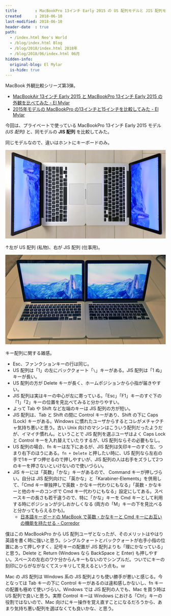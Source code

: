 ```yaml
---
title        : MacBookPro 13インチ Early 2015 の US 配列モデルと JIS 配列モデルを比べてみた
created      : 2018-06-10
last-modified: 2018-06-10
header-date  : true
path:
  - /index.html Neo's World
  - /blog/index.html Blog
  - /blog/2018/index.html 2018年
  - /blog/2018/06/index.html 06月
hidden-info:
  original-blog: El Mylar
  is-hide: true
---
```


MacBook 外観比較シリーズ第3弾。

- [MacBookAir  13インチ Early 2015 と MacBookPro 13インチ Early 2015 の外観を比べてみた - El Mylar](http://neos21.hateblo.jp/entry/2017/11/26/120000)
- [2015年モデルの MacBookPro の13インチと15インチを比較してみた - El Mylar](http://neos21.hateblo.jp/entry/2018/06/09/165437)

今回は、プライベートで使っている MacBookPro 13インチ Early 2015 モデル _(US 配列)_ と、同モデルの __JIS 配列__ を比較してみた。

同じモデルなので、違いはホントにキーボードのみ。

![](./10-01-01.jpg)

↑左が US 配列 (私物)、右が JIS 配列 (仕事用)。

![](./10-01-02.jpg)

キー配列に関する雑感。

- Esc、ファンクションキーの行は同じ。
- US 配列は「1」の左にバッククォート「`\`」キーがある。JIS 配列は「1 ぬ」キーが長い。
- US 配列の方が Delete キーが長く、ホームポジションから小指が届きやすい。
- JIS 配列は実はキーの中心が左に寄っている。「Esc」「F1」キーのすぐ下の「1」「2」キーの位置を見比べてみると分かりやすい。
- よって Tab や Shift など左端のキーは JIS 配列の方が短い。
- JIS 配列は、Tab と Shift の間に Control キーがあり、Shift の下に Caps (Lock) キーがある。Windows に慣れたユーザからするとコレがメチャクチャ気持ち悪いと思う。古い Unix 向けのマシンはこういう配列だったようだが、イマイチ慣れん。ということで JIS 配列を選ぶユーザはよく Caps Lock と Control キーを入れ替えていたりするが、US 配列ならその必要もなし。
- US 配列の場合、fn キーは左下にあるが、JIS 配列は矢印キーのすぐ左、つまり右下のほうにある。`fn + Delete` と押したい時に、US 配列なら左右の手で1キーずつ押せるので押しやすいが、JIS 配列の人は右手をズラして2つのキーを押さないといけないので使いづらい。
- JIS キーには「英数」「かな」キーがあるので、 Command キーが押しづらい。自分は JIS 配列向けに「英かな」と「Karabiner-Elements」を併用して、「Cmd キー単独押しで英数・かなキー代わりにもなる」「英数・かなキーと他のキーのコンボで Cmd キー代わりにもなる」設定にしてある。スペースキーの長さも若干違うので、特に「かな」キーを Cmd キーとして利用する時にポジションが少しおかしくなる (両方の「M」キーの下を見比べると分かってもらえるかも)。
  - [日本語キーボードの MacBook で英数・かなキーと Cmd キーにお互いの機能を持たせる - Corredor](http://neos21.hatenablog.com/entry/2017/04/26/080000)

僕はこの MacBookPro から US 配列ユーザとなったが、そのメリットはやはり英語を書く時に強いと思う。シングルクォートとバッククォートが右手小指の位置にあって押しやすく、記号キーの配置が JIS 配列よりも「理にかなっている」と思う。Delete と Return (Windows なら BackSpace と Enter) も押しやすい。スペースの左右のワケ分からんキーもないのでシンプルだ。ついでにキーの刻印にひらがながなくてスッキリして見えるという点も。ｗ

Mac の JIS 配列は Windows 系の JIS 配列よりも使い勝手が悪いと感じる。今となっては Tab キーの下に Control キーがあるのは違和感しかないし、fn キーの配置も極めて使いづらい。Windows では JIS 配列の人でも、Mac を買う時は US 配列で良いと思う。実際 Control キーは Windows における「Ctrl」キーの役割ではないので、Mac 向けにキー操作を覚え直すことになるだろうから、あまり気持ち悪い配列を選ばなくても良いかな、と思う。
